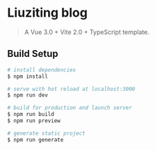 # Liuziting blog

> A Vue 3.0 + Vite 2.0 + TypeScript template.

## Build Setup

```bash
# install dependencies
$ npm install

# serve with hot reload at localhost:3000
$ npm run dev

# build for production and launch server
$ npm run build
$ npm run preview

# generate static project
$ npm run generate
```
